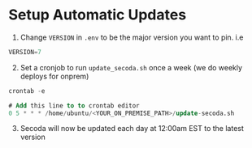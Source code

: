 # Setup Automatic Updates

1. Change `VERSION` in `.env` to be the major version you want to pin. i.e

```sql
VERSION=7
```

2. Set a cronjob to run `update_secoda.sh` once a week (we do weekly deploys for onprem)

```sql
crontab -e

# Add this line to to crontab editor
0 5 * * * /home/ubuntu/<YOUR_ON_PREMISE_PATH>/update-secoda.sh
```

3. Secoda will now be updated each day at 12:00am EST to the latest version
